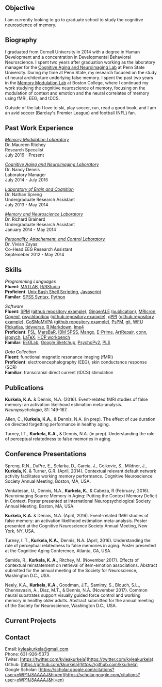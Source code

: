 ## Objective

I am currently looking to go to graduate school to study the cognitive neuroscience of memory.

## Biography

I graduated from Cornell University in 2014 with a degree in Human Development and a concentration in Developmental Behavioral Neuroscience. I spent two years after graduation working as the laboratory manager for the [Cognitive Aging and Neuroimaging Lab](http://canlab.la.psu.edu/) at Penn State University. During my time at Penn State, my research focused on the study of neural architecture underlying false memory. I spent the past two years in the [Memory Modulation Lab](http://www.thememolab.org/) at Boston College, where I continued my work studying the cognitive neuroscience of memory, focusing on the modulation of context and emotion and the neural correlates of memory using fMRI, EEG, and tDCS.

Outside of the lab I love to ski, play soccer, run, read a good book, and I am an avid soccer (Barclay's Premier League) and football (NFL) fan.

## Past Work Experience

[_Memory Modulation Laboratory_](http://www.thememolab.org/)  
Dr. Maureen Ritchey  
Research Specalist  
July 2016 - Present  

[_Cognitive Aging and Neuroimaging Laboratory_](http://canlab.la.psu.edu/)  
Dr. Nancy Dennis  
Laboratory Manager  
July 2014 - July 2016  

[_Laboratory of Brain and Cognition_](http://lbc.human.cornell.edu/Home.html)  
Dr. Nathan Spreng  
Undergraduate Research Assistant  
July 2013 - May 2014  

[_Memory and Neuroscience Laboratory_](https://www.human.cornell.edu/hd/research/labs/memorylab/home)  
Dr. Richard Brainerd  
Undergraduate Research Assistant  
January 2014 - May 2014  

[_Personality, Attachement, and Control Laboratory_](http://people.psych.cornell.edu/~pac_lab/)  
Dr. Vivian Zayas  
Co-Head EEG Research Assistant  
Septemeber 2012 - May 2014  

## Skills

_Programming Languages_  
**Fluent**: [MATLAB](https://www.mathworks.com/products/matlab.html), [R/RStudio](https://www.r-project.org/about.html)  
**Proficient**: [Unix Bash Shell Scripting](https://en.wikipedia.org/wiki/Bash_(Unix_shell)), [Javascript](https://www.javascript.com/)  
**Familar**: [SPSS Syntax](https://www.ibm.com/products/spss-statistics), [Python](https://www.python.org/)  

_Software_  
**Fluent**: [SPM](http://www.fil.ion.ucl.ac.uk/spm/) ([github repository example](https://github.com/kkurkela/KyleSPMToolbox)), [GingerALE](http://brainmap.org/ale/) ([publication](http://www.sciencedirect.com/science/article/pii/S0028393215302463)), [MRIcron](http://people.cas.sc.edu/rorden/mricron/index.html), [Cogent](http://www.vislab.ucl.ac.uk/cogent_2000.php), [psychtoolbox](http://psychtoolbox.org/) ([github repository example](https://github.com/kkurkela/ICEE)), [gPPI](https://www.nitrc.org/projects/gppi) ([github repository example](https://github.com/kkurkela/KyleSPMToolbox/tree/master/gPPI)), [CoSMoMVPA](http://www.cosmomvpa.org/) ([github repository example](https://github.com/kkurkela/FAME-RSA-mean)), [PsPM](http://pspm.sourceforge.net/support/), [git](https://git-scm.com/), [WFU Pickatlas](http://fmri.wfubmc.edu/software/pickatlas), [tidyverse](https://www.tidyverse.org/), [R Markdown](http://rmarkdown.rstudio.com/), [lme4](https://github.com/lme4/lme4)  
**Proficient**: [FSL](https://fsl.fmrib.ox.ac.uk/fsl/fslwiki), [MarsBaR](http://marsbar.sourceforge.net/), [IBM SPSS](https://www.ibm.com/products/spss-statistics), [Mango](http://ric.uthscsa.edu/mango/), [E-Prime](https://pstnet.com/products/e-prime/), [ArtRepair](http://cibsr.stanford.edu/tools/human-brain-project/artrepair-software.html), [conn](https://www.nitrc.org/projects/conn), [jspsych](http://www.jspsych.org/), [LaTeX](https://www.latex-project.org/), [HCP workbench](https://www.humanconnectome.org/software/connectome-workbench)  
**Familar**: [EEGLab](https://sccn.ucsd.edu/eeglab/index.php), [Google Sketchup](https://www.sketchup.com/), [PsychoPy2](http://www.psychopy.org/), [PLS](http://pls.rotman-baycrest.on.ca/UserGuide.htm)  

_Data Collection_  
**Fluent**: functional magnetic resonance imaging (fMRI)  
**Proficient**: electroencephalography (EEG), skin conductance response (SCR)  
**Familiar**: transcranial direct current (tDCS) stimulation  

## Publications

**Kurkela, K.A.** & Dennis, N.A. (2016). Event-related fMRI studies of false memory: an activation likelihood estimation meta-analysis. _Neuropsychologia_, 81: 149-167.  

Allen, C., **Kurkela, K.A.**, & Dennis, N.A. (in prep). The effect of cue duration on directed forgetting performance in healthy aging.  

Turney, I.T., **Kurkela, K.A.**, & Dennis, N.A. (in prep). Understanding the role of perceptual relatedness to false 
memories in aging.  

## Conference Presentations

Spreng, R.N., DuPre, E., Selarka, D., Garcia, J., Gojkovic, S., Mildner, J., **Kurkela, K.** & Turner, G.R. (April, 2014). Contextual relevant default network activity facilitates working memory performance. Cognitive Neuroscience Society Annual Meeting, Boston, MA, USA.  

Venkatesan, U., Dennis, N.A., **Kurkela, K.**, & Cabeza, R (February, 2016). Neuroimaging Source Memory in 
Aging: Putting the Context Memory Deficit in Context. Poster presented at International Neuropsychological Society Annual Meeting, Boston, MA, USA.  

**Kurkela, K.A.** & Dennis, N.A. (April, 2016). Event-related fMRI studies of false memory: an activation likelihood estimation meta-analysis. Poster presented at the Cognitive Neuroscience Society Annual Meeting, New York, NY, USA.  

Turney, I. T., **Kurkela, K.A.**, Dennis, N.A. (April, 2016). Understanding the role of perceptual relatedness to false memories in aging. Poster presented at  the Cognitive Aging Conference, Atlanta, GA, USA.  

Samide, R., **Kurkela, K. A.**, Ritchey, M. (November 2017). Effects of contextual reinstatement on retrieval of item-emotion associations. Abstract submitted for the annual meeting of the Society for Neuroscience, Washington D.C., USA.  

Neely, K.A., **Kurkela, K.A.**, Goodman, J.T., Samimy, S., Blouch, S.L., Chennavasin, A., Diaz, M.T., & Dennis, N.A. (November 2017). Common neural substrates support visually guided force control and working memory in healthy older adults. Abstract submitted for the annual meeting of the Society for Neuroscience, Washington D.C., USA.  

## Current Projects

## Contact

Email: [kyleakurkela@gmail.com](mailto:kyleakurkela@gmail.com)  
Phone: 631-926-5373  
Twiter: [https://twitter.com/kyleakurkela](https://twitter.com/kyleakurkela)  
Github: [https://github.com/kkurkela](https://github.com/kkurkela)  
Google Scholar: [https://scholar.google.com/citations?user=eWP1fJ8AAAAJ&hl=en](https://scholar.google.com/citations?user=eWP1fJ8AAAAJ&hl=en)  
